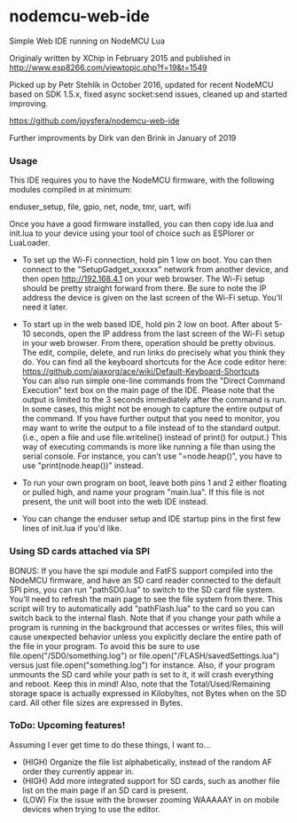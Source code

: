 # nodemcu-web-ide
Simple Web IDE running on NodeMCU Lua

Originaly written by XChip in February 2015 and published in
http://www.esp8266.com/viewtopic.php?f=19&t=1549

Picked up by Petr Stehlík in October 2016, updated for recent NodeMCU based on SDK 1.5.x, fixed async socket:send issues, cleaned up and started improving.

https://github.com/joysfera/nodemcu-web-ide

Further improvments by Dirk van den Brink in January of 2019

### Usage
This IDE requires you to have the NodeMCU firmware, with the following modules
compiled in at minimum:

enduser_setup, file, gpio, net, node, tmr, uart, wifi

Once you have a good firmware installed, you can then copy ide.lua and init.lua
to your device using your tool of choice such as ESPlorer or LuaLoader.

* To set up the Wi-Fi connection, hold pin 1 low on boot.  You can then connect 
to the "SetupGadget_xxxxxx" network from another device, and then open 
http://192.168.4.1 on your web browser.  The Wi-Fi setup should be pretty 
straight forward from there.  Be sure to note the IP address the device is
given on the last screen of the Wi-Fi setup.  You'll need it later. 

* To start up in the web based IDE, hold pin 2 low on boot.  After about 5-10
seconds, open the IP address from the last screen of the Wi-Fi setup in your 
web browser.  From there, operation should be pretty obvious.  The edit, 
compile, delete, and run links do precisely what you think they do. You can 
find all the keyboard shortcuts for the Ace code editor here:  
https://github.com/ajaxorg/ace/wiki/Default-Keyboard-Shortcuts  
You can also run simple one-line commands from the "Direct Command Execution" 
text box on the main page of the IDE.  Please note that the output is limited 
to the 3 seconds immediately after the command is run.  In some cases, this 
might not be enough to capture the entire output of the command.  If you have 
further output that you need to monitor, you may want to write the output to 
a file instead of to the standard output.  (i.e., open a file and use 
file.writeline() instead of print() for output.)  This way of executing
commands is more like running a file than using the serial console.  For
instance, you can't use "=node.heap()", you have to use "print(node.heap())"
instead.

* To run your own program on boot, leave both pins 1 and 2 either floating or 
pulled high, and name your program "main.lua".  If this file is not present, 
the unit will boot into the web IDE instead.  

* You can change the enduser setup and IDE startup pins in the first few lines
of init.lua if you'd like. 

### Using SD cards attached via SPI
BONUS: If you have the spi module and FatFS support compiled into the NodeMCU
firmware, and have an SD card reader connected to the default SPI pins, you
can run "pathSD0.lua" to switch to the SD card file system.  You'll need to 
refresh the main page to see the file system from there.  This script will try
to automatically add "pathFlash.lua" to the card so you can switch back to the
internal flash.  Note that if you change your path while a program is running
in the background that accesses or writes files, this will cause unexpected 
behavior unless you explicitly declare the entire path of the file in your
program. To avoid this be sure to use file.open("/SD0/something.log") or
file.open("/FLASH/savedSettings.lua") versus just file.open("something.log") for 
instance. Also, if your program unmounts the SD card while your path is set to
it, it will crash everything and reboot. Keep this in mind! Also, note that 
the Total/Used/Remaining storage space is actually expressed in Kilobyltes, 
not Bytes when on the SD card.  All other file sizes are expressed in Bytes.

### ToDo: Upcoming features! 
Assuming I ever get time to do these things, I want to...
* (HIGH) Organize the file list alphabetically, instead of the random AF order they currently appear in.
* (HIGH) Add more integrated support for SD cards, such as another file list on the main page if an SD card is present.  
* (LOW) Fix the issue with the browser zooming WAAAAAY in on mobile devices when trying to use the editor. 
